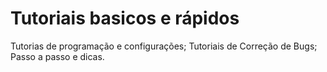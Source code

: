 # Tutoriais basicos e rápidos
Tutorias de programação e configurações;
Tutoriais de Correção de Bugs;
Passo a passo e dicas.

